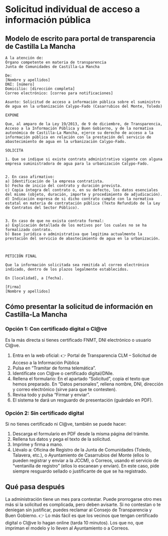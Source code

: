 # Solicitud individual de acceso a información pública

## Modelo de escrito para portal de transparencia de Castilla La Mancha
```
A la atención de:
Órgano competente en materia de transparencia
Junta de Comunidades de Castilla-La Mancha

De:
[Nombre y apellidos]
DNI: [número]
Domicilio: [dirección completa]
Correo electrónico: [correo para notificaciones]

Asunto: Solicitud de acceso a información pública sobre el suministro de agua en la urbanización Calypo-Fado (Casarrubios del Monte, Toledo)

EXPONE

Que, al amparo de la Ley 19/2013, de 9 de diciembre, de Transparencia, Acceso a la Información Pública y Buen Gobierno, y de la normativa autonómica de Castilla-La Mancha, ejerce su derecho de acceso a la información pública en relación con la prestación del servicio de abastecimiento de agua en la urbanización Calypo-Fado.

SOLICITA

1. Que se indique si existe contrato administrativo vigente con alguna empresa suministradora de agua para la urbanización Calypo-Fado.


2. En caso afirmativo:
a) Identificación de la empresa contratista.
b) Fecha de inicio del contrato y duración prevista.
c) Copia íntegra del contrato o, en su defecto, los datos esenciales del mismo (objeto, duración, importe y procedimiento de adjudicación).
d) Indicación expresa de si dicho contrato cumple con la normativa estatal en materia de contratación pública (Texto Refundido de la Ley de Contratos del Sector Público).


3. En caso de que no exista contrato formal:
a) Explicación detallada de los motivos por los cuales no se ha formalizado contrato.
b) Base jurídica o administrativa que legitima actualmente la prestación del servicio de abastecimiento de agua en la urbanización.



PETICIÓN FINAL

Que la información solicitada sea remitida al correo electrónico indicado, dentro de los plazos legalmente establecidos.

En [localidad], a [fecha].

[Firma]
[Nombre y apellidos]
```

## Cómo presentar la solicitud de información en Castilla-La Mancha
### Opción 1: Con certificado digital o Cl@ve
Es la más directa si tienes certificado FNMT, DNI electrónico o usuario Cl@ve.

1. Entra en la web oficial:
👉 Portal de Transparencia CLM – Solicitud de Acceso a la Información Pública
2. Pulsa en “Tramitar de forma telemática”.
3. Identifícate con Cl@ve o certificado digital/DNIe.
4. Rellena el formulario:
    En el apartado “Solicitud”, copia el texto que hemos preparado.
    En “Datos personales”, rellena nombre, DNI, dirección y correo electrónico (sirve para que te contesten).
5. Revisa todo y pulsa “Firmar y enviar”.
6. El sistema te dará un resguardo de presentación (guárdalo en PDF).


### Opción 2: Sin certificado digital
Si no tienes certificado ni Cl@ve, también se puede hacer:
1. Descarga el formulario en PDF desde la misma página del trámite.
2. Rellena tus datos y pega el texto de la solicitud.
3. Imprime y firma a mano.
4. Llévalo a:
    Oficina de Registro de la Junta de Comunidades (Toledo, Talavera, etc.), o Ayuntamiento de Casarrubios del Monte (ellos lo pueden registrar y enviar a la JCCM), o Correos, usando el servicio de “ventanilla de registro” (ellos lo escanean y envían).
En este caso, pide siempre resguardo sellado o justificante de que se ha registrado.


## Qué pasa después
La administración tiene un mes para contestar.
Puede prorrogarse otro mes más si la solicitud es complicada, pero deben avisarte.
Si no contestan o te deniegan sin justificar, puedes reclamar al Consejo de Transparencia y Buen Gobierno.
👉 Lo más fácil es que los vecinos que tengan certificado digital o Cl@ve lo hagan online (tarda 10 minutos). Los que no, que impriman el modelo y lo lleven al Ayuntamiento o a Correos.
